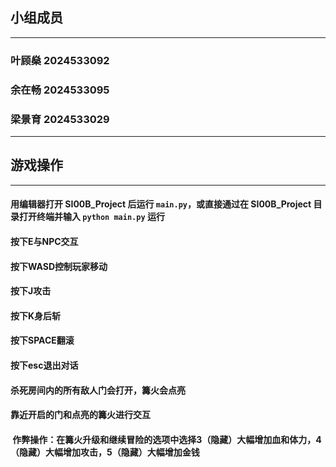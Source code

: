 
## 小组成员
---
### 叶顾燊 2024533092
### 余在畅 2024533095

### 梁景育 2024533029

---
## 游戏操作
---
#### 用编辑器打开 SI00B_Project 后运行 `main.py`，或直接通过在 SI00B_Project 目录打开终端并输入 `python main.py` 运行

#### 按下E与NPC交互

#### 按下WASD控制玩家移动

#### 按下J攻击

#### 按下K身后斩
#### 按下SPACE翻滚

#### 按下esc退出对话

#### 杀死房间内的所有敌人门会打开，篝火会点亮
#### 靠近开启的门和点亮的篝火进行交互
####  作弊操作：在篝火升级和继续冒险的选项中选择3（隐藏）大幅增加血和体力，4（隐藏）大幅增加攻击，5（隐藏）大幅增加金钱
